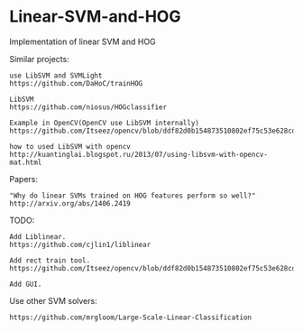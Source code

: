 # Linear-SVM-and-HOG
Implementation of linear SVM and HOG

Similar projects:
~~~
use LibSVM and SVMLight
https://github.com/DaHoC/trainHOG

LibSVM
https://github.com/niosus/HOGclassifier

Example in OpenCV(OpenCV use LibSVM internally)
https://github.com/Itseez/opencv/blob/ddf82d0b154873510802ef75c53e628cd7b2cb13/samples/cpp/train_HOG.cpp

how to used LibSVM with opencv
http://kuantinglai.blogspot.ru/2013/07/using-libsvm-with-opencv-mat.html

~~~

Papers:
~~~
"Why do linear SVMs trained on HOG features perform so well?"
http://arxiv.org/abs/1406.2419
~~~

TODO:
~~~
Add Liblinear.
https://github.com/cjlin1/liblinear

Add rect train tool.
https://github.com/Itseez/opencv/blob/ddf82d0b154873510802ef75c53e628cd7b2cb13/apps/annotation/opencv_annotation.cpp

Add GUI.
~~~

Use other SVM solvers:
~~~
https://github.com/mrgloom/Large-Scale-Linear-Classification
~~~
